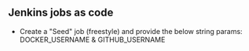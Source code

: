 ## Jenkins jobs as code

- Create a "Seed" job (freestyle) and provide the below string params:
    DOCKER_USERNAME & GITHUB_USERNAME
